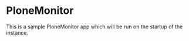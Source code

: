 PloneMonitor
===========

This is a sample PloneMonitor app which will be run on the startup of the instance.
